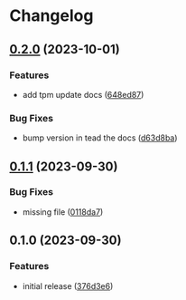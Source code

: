 # Changelog

## [0.2.0](https://github.com/COMBINE-lab/piscem-infer/compare/v0.1.1...v0.2.0) (2023-10-01)


### Features

* add tpm update docs ([648ed87](https://github.com/COMBINE-lab/piscem-infer/commit/648ed870d72044a9a22ae792099302b4051acedf))


### Bug Fixes

* bump version in tead the docs ([d63d8ba](https://github.com/COMBINE-lab/piscem-infer/commit/d63d8bafaae0c6ba6a5a779a448240d594fe2007))

## [0.1.1](https://github.com/COMBINE-lab/piscem-infer/compare/v0.1.0...v0.1.1) (2023-09-30)


### Bug Fixes

* missing file ([0118da7](https://github.com/COMBINE-lab/piscem-infer/commit/0118da7dc79078d313d783ab9e352f398f9b93ce))

## 0.1.0 (2023-09-30)


### Features

* initial release ([376d3e6](https://github.com/COMBINE-lab/piscem-infer/commit/376d3e650b4cd1a090ee9d64e3e82d4abc1f4aac))
